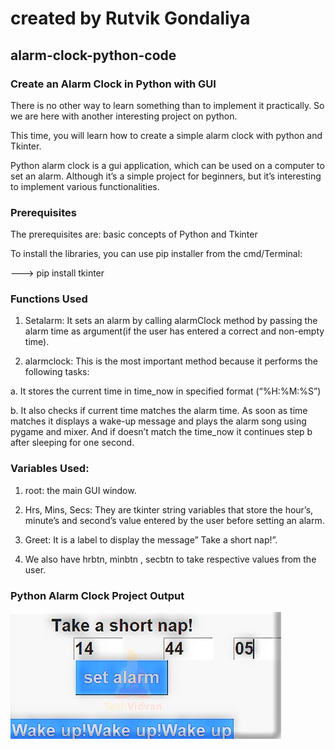 # created by Rutvik Gondaliya

## alarm-clock-python-code


### Create an Alarm Clock in Python with GUI
There is no other way to learn something than to implement it practically. So we are here with another interesting project on python.

This time, you will learn how to create a simple alarm clock with python and Tkinter.

Python alarm clock is a gui application, which can be used on a computer to set an alarm. Although it’s a simple project for beginners, but it’s interesting to implement various functionalities.

### Prerequisites
The prerequisites are: basic concepts of Python and Tkinter

To install the libraries, you can use pip installer from the cmd/Terminal:

---> pip install tkinter


### Functions Used
1. Setalarm: It sets an alarm by calling alarmClock method by passing the alarm time as argument(if the user has entered a correct and non-empty time).

2. alarmclock: This is the most important method because it performs the following tasks:

a. It stores the current time in time_now in specified format (“%H:%M:%S”)

b. It also checks if current time matches the alarm time. As soon as time matches it displays a wake-up message and plays the alarm song using pygame and mixer. And if doesn’t match the time_now it continues step b after sleeping for one second.

### Variables Used:
1. root: the main GUI window.

2. Hrs, Mins, Secs: They are tkinter string variables that store the hour’s, minute’s and second’s value entered by the user before setting an alarm.

3. Greet: It is a label to display the message” Take a short nap!”.

4. We also have hrbtn, minbtn , secbtn to take respective values from the user.

### Python Alarm Clock Project Output

<img src="alarm-clock-output.jpg" align="left" />
